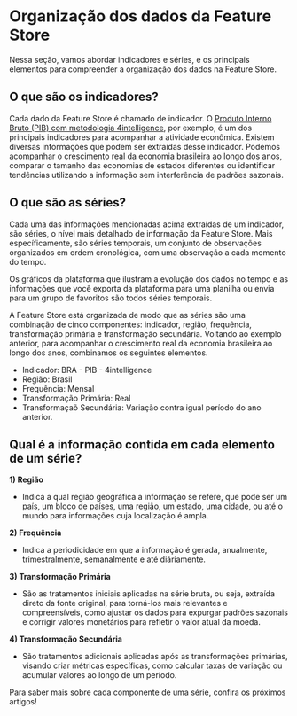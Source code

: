 # Organização dos dados da Feature Store

Nessa seção, vamos abordar indicadores e séries, e os principais elementos para compreender a organização dos dados na Feature Store.

## O que são os indicadores?

Cada dado da Feature Store é chamado de indicador. O [Produto Interno Bruto (PIB) com metodologia 4intelligence](https://4casthub.ai/feature-store/indicators/BRGDP0081), por exemplo, é um dos principais indicadores para acompanhar a atividade econômica. Existem diversas informações que podem ser extraídas desse indicador. Podemos acompanhar o crescimento real da economia brasileira ao longo dos anos, comparar o tamanho das economias de estados diferentes ou identificar tendências utilizando a informação sem interferência de padrões sazonais.

## O que são as séries?

Cada uma das informações mencionadas acima extraídas de um indicador, são séries, o nível mais detalhado de informação da Feature Store. Mais específicamente, são séries temporais, um conjunto de observações organizados em ordem cronológica, com uma observação a cada momento do tempo.

Os gráficos da plataforma que ilustram a evolução dos dados no tempo e as informações que você exporta da plataforma para uma planilha ou envia para um grupo de favoritos são todos séries temporais.

A Feature Store está organizada de modo que as séries são uma combinação de cinco componentes: indicador, região, frequência, transformação primária e transformação secundária. Voltando ao exemplo anterior, para acompanhar o crescimento real da economia brasileira ao longo dos anos, combinamos os seguintes elementos.

-   Indicador: BRA - PIB - 4intelligence
-   Região: Brasil
-   Frequência: Mensal
-   Transformação Primária: Real
-   Transformaçaõ Secundária: Variação contra igual período do ano anterior.

## Qual é a informação contida em cada elemento de um série?

**1) Região**

-   Indica a qual região geográfica a informação se refere, que pode ser um país, um bloco de países, uma região, um estado, uma cidade, ou até o mundo para informações cuja localização é ampla.

**2) Frequência**

-   Indica a periodicidade em que a informação é gerada, anualmente, trimestralmente, semanalmente e até diáriamente.

**3) Transformação Primária**

-   São as tratamentos iniciais aplicadas na série bruta, ou seja, extraída direto da fonte original, para torná-los mais relevantes e compreensíveis, como ajustar os dados para expurgar padrões sazonais e corrigir valores monetários para refletir o valor atual da moeda.

**4) Transformação Secundária**

-   São tratamentos adicionais aplicadas após as transformações primárias, visando criar métricas específicas, como calcular taxas de variação ou acumular valores ao longo de um período.

Para saber mais sobre cada componente de uma série, confira os próximos artigos!
